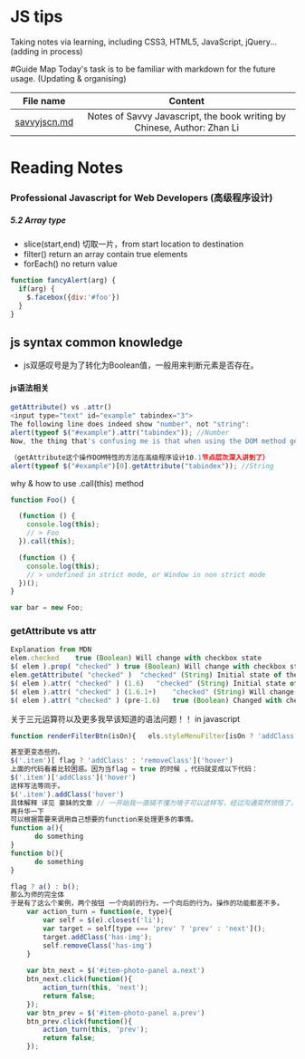 # JS tips
Taking notes via learning, including CSS3, HTML5, JavaScript, jQuery...(adding in process)

#Guide Map
Today's task is to be familiar with markdown for the future usage.
(Updating & organising)


|File name | Content|
|--------- |:-------:|
|[savvyjscn.md](https://github.com/woodghost/notes/blob/master/JsTips/savvyjscn.md)| Notes of Savvy Javascript, the book writing by Chinese, Author: Zhan Li| 


# Reading Notes
### Professional Javascript for Web Developers (高级程序设计)

##### 5.2 Array type
* slice(start,end)  切取一片，from start location to destination
* filter() return an array contain true elements
* forEach() no return value

```javascript
function fancyAlert(arg) {
  if(arg) {
    $.facebox({div:'#foo'})
  }
}
```

## js syntax common knowledge
* js双感叹号是为了转化为Boolean值，一般用来判断元素是否存在。


#### js语法相关

```javascript
getAttribute() vs .attr()
<input type="text" id="example" tabindex="3">
The following line does indeed show "number", not "string":
alert(typeof $("#example").attr("tabindex")); //Number
Now, the thing that's confusing me is that when using the DOM method getAttribute, you get a different result:

（getAttribute这个操作DOM特性的方法在高级程序设计10.1节点层次深入讲到了）
alert(typeof $("#example")[0].getAttribute("tabindex")); //String
```
why & how to use .call(this) method

```javascript
function Foo() {

  (function () {
    console.log(this);
    // > Foo
  }).call(this);

  (function () {
    console.log(this);
    // > undefined in strict mode, or Window in non strict mode
  })();
}

var bar = new Foo;
```

### getAttribute vs attr
```javascript
Explanation from MDN
elem.checked	true (Boolean) Will change with checkbox state
$( elem ).prop( "checked" )	true (Boolean) Will change with checkbox state
elem.getAttribute( "checked" )	"checked" (String) Initial state of the checkbox; does not change
$( elem ).attr( "checked" ) (1.6)	"checked" (String) Initial state of the checkbox; does not change
$( elem ).attr( "checked" ) (1.6.1+)	"checked" (String) Will change with checkbox state
$( elem ).attr( "checked" ) (pre-1.6)	true (Boolean) Changed with checkbox state
```


关于三元运算符以及更多我早该知道的语法问题！！ in javascript

```javascript
function renderFilterBtn(isOn){   els.styleMenuFilter[isOn ? 'addClass' : 'removeClass']('on'); }

甚至更变态些的。
$('.item')[ flag ? 'addClass' : 'removeClass']('hover')
上面的代码看着比较困惑。因为当flag = true 的时候 ，代码就变成以下代码：
$('.item')['addClass']('hover')
这样写法等同于。
$('.item').addClass('hover')
具体解释 详见 豪妹的文章 // 一开始我一直搞不懂为啥子可以这样写，经过沟通突然领悟了，咩哈哈
再升华一下
可以根据需要来调用自己想要的function来处理更多的事情。
function a(){
      do something
}
function b(){
      do something
}

flag ? a() : b();
那么为师的完全体
于是有了这么个案例，两个按钮 一个向前的行为，一个向后的行为。操作的功能都差不多。
    var action_turn = function(e, type){
        var self = $(e).closest('li');
        var target = self[type === 'prev' ? 'prev' : 'next']();
        target.addClass('has-img');
        self.removeClass('has-img')
    }
    
    var btn_next = $('#item-photo-panel a.next')
    btn_next.click(function(){
        action_turn(this, 'next');
        return false;
    });
    var btn_prev = $('#item-photo-panel a.prev')
    btn_prev.click(function(){
        action_turn(this, 'prev');
        return false;
    });
```
